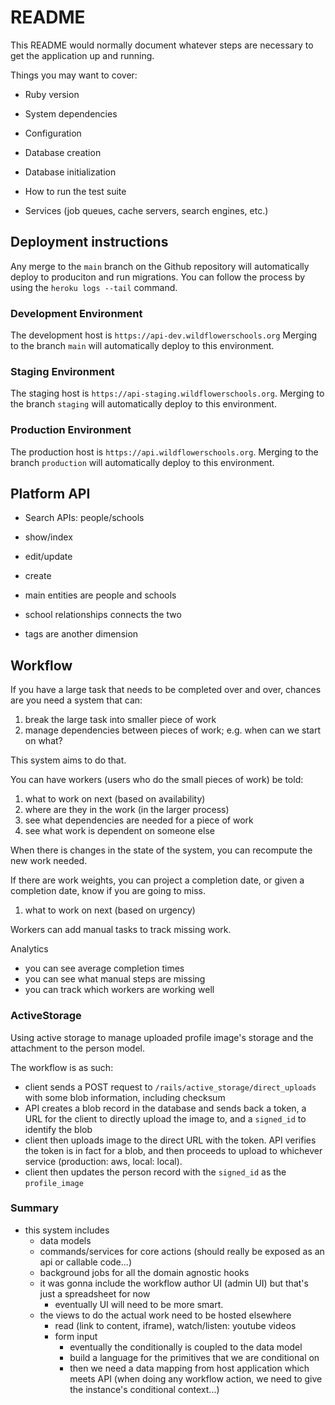 # README

This README would normally document whatever steps are necessary to get the
application up and running.

Things you may want to cover:

* Ruby version

* System dependencies

* Configuration

* Database creation

* Database initialization

* How to run the test suite

* Services (job queues, cache servers, search engines, etc.)

## Deployment instructions

Any merge to the `main` branch on the Github repository will automatically deploy to produciton and run migrations.
You can follow the process by using the `heroku logs --tail` command.

### Development Environment

The development host is `https://api-dev.wildflowerschools.org`
Merging to the branch `main` will automatically deploy to this environment.

### Staging Environment

The staging host is `https://api-staging.wildflowerschools.org`.
Merging to the branch `staging` will automatically deploy to this environment.

### Production Environment

The production host is `https://api.wildflowerschools.org`.
Merging to the branch `production` will automatically deploy to this environment.


## Platform API

- Search APIs: people/schools
- show/index
- edit/update
- create

- main entities are people and schools
- school relationships connects the two

- tags are another dimension

## Workflow
If you have a large task that needs to be completed over and over, chances are you need a system that can:
1) break the large task into smaller piece of work
2) manage dependencies between pieces of work; e.g. when can we start on what?

This system aims to do that.

You can have workers (users who do the small pieces of work) be told:
1) what to work on next (based on availability)
2) where are they in the work (in the larger process)
3) see what dependencies are needed for a piece of work
4) see what work is dependent on someone else

When there is changes in the state of the system, you can recompute the new work needed.

If there are work weights, you can project a completion date, or given a completion date, know if you are going to miss.
1) what to work on next (based on urgency)

Workers can add manual tasks to track missing work.

Analytics
- you can see average completion times
- you can see what manual steps are missing
- you can track which workers are working well

### ActiveStorage
Using active storage to manage uploaded profile image's storage and the attachment to the person model. 

The workflow is as such:
- client sends a POST request to `/rails/active_storage/direct_uploads` with some blob information, including checksum
- API creates a blob record in the database and sends back a token, a URL for the client to directly upload the image to, and a `signed_id` to identify the blob
- client then uploads image to the direct URL with the token. API verifies the token is in fact for a blob, and then proceeds to upload to whichever service (production: aws, local: local).
- client then updates the person record with the `signed_id` as the `profile_image`

### Summary
- this system includes
  - data models
  - commands/services for core actions (should really be exposed as an api or callable code...)
  - background jobs for all the domain agnostic hooks
  - it was gonna include the workflow author UI (admin UI) but that's just a spreadsheet for now
    - eventually UI will need to be more smart.
  - the views to do the actual work need to be hosted elsewhere
    - read (link to content, iframe), watch/listen: youtube videos
    - form input
      - eventually the conditionally is coupled to the data model
      - build a language for the primitives that we are conditional on
      - then we need a data mapping from host application which meets API (when doing any workflow action, we need to give the instance's conditional context...)

